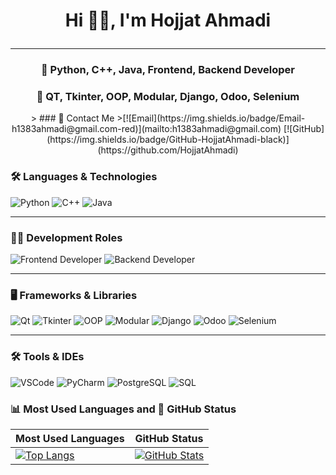 # <p align=Center>Hi 👋🏻, I'm Hojjat Ahmadi</p>
***
### <p align=Center>🐋 Python, C++, Java, Frontend, Backend Developer</p>
### <p align=Center>🔭 QT, Tkinter, OOP, Modular, Django, Odoo, Selenium</p>

<p align=Center>
  > ### 💼 Contact Me
>[![Email](https://img.shields.io/badge/Email-h1383ahmadi@gmail.com-red)](mailto:h1383ahmadi@gmail.com)
[![GitHub](https://img.shields.io/badge/GitHub-HojjatAhmadi-black)](https://github.com/HojjatAhmadi)
</p>


### 🛠️ Languages & Technologies

![Python](https://img.shields.io/badge/Python-3776AB?style=for-the-badge&logo=python&logoColor=white)
![C++](https://img.shields.io/badge/C%2B%2B-00599C?style=for-the-badge&logo=c%2B%2B&logoColor=white)
![Java](https://img.shields.io/badge/Java-007396?style=for-the-badge&logo=java&logoColor=white)

---

### 👨‍💻 Development Roles

![Frontend Developer](https://img.shields.io/badge/Frontend%20Developer-3DDC84?style=for-the-badge&logo=android&logoColor=white)
![Backend Developer](https://img.shields.io/badge/Backend%20Developer-7952B3?style=for-the-badge&logo=bootstrap&logoColor=white)

---

### 🖥️ Frameworks & Libraries

![Qt](https://img.shields.io/badge/Qt-41CD52?style=for-the-badge&logo=qt&logoColor=white)
![Tkinter](https://img.shields.io/badge/Tkinter-FF6F61?style=for-the-badge&logo=python&logoColor=white)
![OOP](https://img.shields.io/badge/OOP-0081CB?style=for-the-badge&logo=abstract&logoColor=white)
![Modular](https://img.shields.io/badge/Modular-4285F4?style=for-the-badge&logo=google&logoColor=white)
![Django](https://img.shields.io/badge/Django-092E20?style=for-the-badge&logo=django&logoColor=white)
![Odoo](https://img.shields.io/badge/Odoo-9A1D3F?style=for-the-badge&logo=odoo&logoColor=white)
![Selenium](https://img.shields.io/badge/Selenium-43B02A?style=for-the-badge&logo=selenium&logoColor=white)

---

### 🛠️ Tools & IDEs

![VSCode](https://img.shields.io/badge/VS%20Code-0078D4?style=for-the-badge&logo=visual-studio-code&logoColor=white)
![PyCharm](https://img.shields.io/badge/PyCharm-000000?style=for-the-badge&logo=pycharm&logoColor=white)
![PostgreSQL](https://img.shields.io/badge/PostgreSQL-336791?style=for-the-badge&logo=postgresql&logoColor=white)
![SQL](https://img.shields.io/badge/SQL-4479A1?style=for-the-badge&logo=sqlite&logoColor=white)

### 📊 Most Used Languages and 🚀 GitHub Status

| Most Used Languages | GitHub Status |
| --- | --- |
| [![Top Langs](https://github-readme-stats.vercel.app/api/top-langs/?username=HojjatAhmadi&layout=compact&theme=radical)](https://github.com/HojjatAhmadi/github-readme-stats) | [![GitHub Stats](https://github-readme-stats.vercel.app/api?username=HojjatAhmadi&show_icons=true&theme=radical)](https://github.com/HojjatAhmadi/github-readme-stats) |

